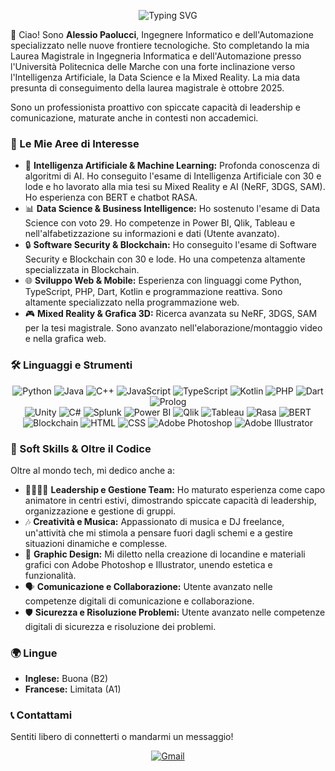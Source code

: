 <p align="center">
  <img src="https://readme-typing-svg.demolab.com?font=Fira+Code&pause=1000&color=da4600&center=true&vCenter=true&width=490&lines=Ciao,+sono+Alessio+Paolucci.;Ingegnere+Informatico+e+dell'Automazione.;Appassionato+di+AI,+Data+Science+e+Web.;Sviluppo+soluzioni+innovative.;Benvenuti+nel+mio+spazio+digitale!" alt="Typing SVG">
</p>

👋 Ciao! Sono **Alessio Paolucci**, Ingegnere Informatico e dell'Automazione specializzato nelle nuove frontiere tecnologiche. Sto completando la mia Laurea Magistrale in Ingegneria Informatica e dell'Automazione presso l'Università Politecnica delle Marche con una forte inclinazione verso l'Intelligenza Artificiale, la Data Science e la Mixed Reality. La mia data presunta di conseguimento della laurea magistrale è ottobre 2025.

Sono un professionista proattivo con spiccate capacità di leadership e comunicazione, maturate anche in contesti non accademici.

### 🚀 Le Mie Aree di Interesse

- 🧠 **Intelligenza Artificiale & Machine Learning:** Profonda conoscenza di algoritmi di AI. Ho conseguito l'esame di Intelligenza Artificiale con 30 e lode e ho lavorato alla mia tesi su Mixed Reality e AI (NeRF, 3DGS, SAM). Ho esperienza con BERT e chatbot RASA.
- 📊 **Data Science & Business Intelligence:** Ho sostenuto l'esame di Data Science con voto 29. Ho competenze in Power BI, Qlik, Tableau e nell'alfabetizzazione su informazioni e dati (Utente avanzato).
- 🔒 **Software Security & Blockchain:** Ho conseguito l'esame di Software Security e Blockchain con 30 e lode. Ho una competenza altamente specializzata in Blockchain.
- 🌐 **Sviluppo Web & Mobile:** Esperienza con linguaggi come Python, TypeScript, PHP, Dart, Kotlin e programmazione reattiva. Sono altamente specializzato nella programmazione web.
- 🎮 **Mixed Reality & Grafica 3D:** Ricerca avanzata su NeRF, 3DGS, SAM per la tesi magistrale. Sono avanzato nell'elaborazione/montaggio video e nella grafica web.

### 🛠️ Linguaggi e Strumenti

<p align="center">
  <img src="https://img.shields.io/badge/Python-3776AB?style=for-the-badge&logo=python&logoColor=white" alt="Python">
  <img src="https://img.shields.io/badge/Java-007396?style=for-the-badge&logo=java&logoColor=white" alt="Java">
  <img src="https://img.shields.io/badge/C%2B%2B-00599C?style=for-the-badge&logo=c%2B%2B&logoColor=white" alt="C++">
  <img src="https://img.shields.io/badge/JavaScript-F7DF1E?style=for-the-badge&logo=javascript&logoColor=black" alt="JavaScript">
  <img src="https://img.shields.io/badge/TypeScript-3178C6?style=for-the-badge&logo=typescript&logoColor=white" alt="TypeScript">
  <img src="https://img.shields.io/badge/Kotlin-0095D5?style=for-the-badge&logo=kotlin&logoColor=white" alt="Kotlin">
  <img src="https://img.shields.io/badge/PHP-777BB4?style=for-the-badge&logo=php&logoColor=white" alt="PHP">
  <img src="https://img.shields.io/badge/Dart-0175C2?style=for-the-badge&logo=dart&logoColor=white" alt="Dart">
  <img src="https://img.shields.io/badge/Prolog-000000?style=for-the-badge&logo=prolog&logoColor=white" alt="Prolog">
  <br>
  <img src="https://img.shields.io/badge/Unity-20232A?style=for-the-badge&logo=unity&logoColor=white" alt="Unity">
  <img src="https://img.shields.io/badge/C%23-239120?style=for-the-badge&logo=c-sharp&logoColor=white" alt="C#">
  <img src="https://img.shields.io/badge/Splunk-000000?style=for-the-badge&logo=splunk&logoColor=white" alt="Splunk">
  <img src="https://img.shields.io/badge/Power_BI-F2C811?style=for-the-badge&logo=power-bi&logoColor=black" alt="Power BI">
  <img src="https://img.shields.io/badge/Qlik-80B547?style=for-the-badge&logo=qlik&logoColor=white" alt="Qlik">
  <img src="https://img.shields.io/badge/Tableau-E97627?style=for-the-badge&logo=tableau&logoColor=white" alt="Tableau">
  <img src="https://img.shields.io/badge/Rasa-67B0CC?style=for-the-badge&logo=rasa&logoColor=white" alt="Rasa">
  <img src="https://img.shields.io/badge/BERT-F05032?style=for-the-badge&logo=pytorch&logoColor=white" alt="BERT">
  <img src="https://img.shields.io/badge/Blockchain-20232A?style=for-the-badge&logo=bitcoin&logoColor=white" alt="Blockchain">
  <img src="https://img.shields.io/badge/HTML-E34F26?style=for-the-badge&logo=html5&logoColor=white" alt="HTML">
  <img src="https://img.shields.io/badge/CSS-1572B6?style=for-the-badge&logo=css3&logoColor=white" alt="CSS">
  <img src="https://img.shields.io/badge/Adobe%20Photoshop-31A8FF?style=for-the-badge&logo=adobe-photoshop&logoColor=white" alt="Adobe Photoshop">
  <img src="https://img.shields.io/badge/Adobe%20Illustrator-FF9A00?style=for-the-badge&logo=adobe-illustrator&logoColor=white" alt="Adobe Illustrator">
</p>

### 🌱 Soft Skills & Oltre il Codice

Oltre al mondo tech, mi dedico anche a:

- 👨‍👩‍👧‍👦 **Leadership e Gestione Team:** Ho maturato esperienza come capo animatore in centri estivi, dimostrando spiccate capacità di leadership, organizzazione e gestione di gruppi.
- 🎶 **Creatività e Musica:** Appassionato di musica e DJ freelance, un'attività che mi stimola a pensare fuori dagli schemi e a gestire situazioni dinamiche e complesse.
- 🎨 **Graphic Design:** Mi diletto nella creazione di locandine e materiali grafici con Adobe Photoshop e Illustrator, unendo estetica e funzionalità.
- 🗣️ **Comunicazione e Collaborazione:** Utente avanzato nelle competenze digitali di comunicazione e collaborazione.
- 🛡️ **Sicurezza e Risoluzione Problemi:** Utente avanzato nelle competenze digitali di sicurezza e risoluzione dei problemi.

### 🌍 Lingue

- **Inglese:** Buona (B2)
- **Francese:** Limitata (A1)

### 📞 Contattami

Sentiti libero di connetterti o mandarmi un messaggio!

<p align="center">
  <a href="mailto:paoluccialessiodj@gmail.com"><img src="https://img.shields.io/badge/Gmail-D14836?style=for-the-badge&logo=gmail&logoColor=white" alt="Gmail"></a>
  <!-- a href="https://www.linkedin.com/in/"><img src="https://img.shields.io/badge/LinkedIn-0A66C2?style=for-the-badge&logo=linkedin&logoColor=white" alt="LinkedIn"></a> -->
</p>